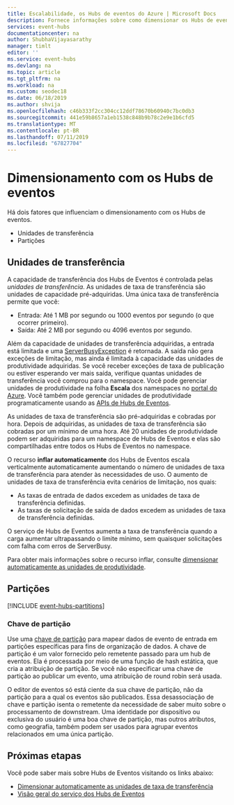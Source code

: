 ```yaml
---
title: Escalabilidade, os Hubs de eventos do Azure | Microsoft Docs
description: Fornece informações sobre como dimensionar os Hubs de eventos do Azure.
services: event-hubs
documentationcenter: na
author: ShubhaVijayasarathy
manager: timlt
editor: ''
ms.service: event-hubs
ms.devlang: na
ms.topic: article
ms.tgt_pltfrm: na
ms.workload: na
ms.custom: seodec18
ms.date: 06/18/2019
ms.author: shvija
ms.openlocfilehash: c46b333f2cc304cc12ddf78670b60940c7bc0db3
ms.sourcegitcommit: 441e59b8657a1eb1538c848b9b78c2e9e1b6cfd5
ms.translationtype: MT
ms.contentlocale: pt-BR
ms.lasthandoff: 07/11/2019
ms.locfileid: "67827704"
---
```

# <a name="scaling-with-event-hubs"></a>Dimensionamento com os Hubs de eventos

Há dois fatores que influenciam o dimensionamento com os Hubs de eventos.
*   Unidades de transferência
*   Partições

## <a name="throughput-units"></a>Unidades de transferência

A capacidade de transferência dos Hubs de Eventos é controlada pelas *unidades de transferência*. As unidades de taxa de transferência são unidades de capacidade pré-adquiridas. Uma única taxa de transferência permite que você:

* Entrada: Até 1 MB por segundo ou 1000 eventos por segundo (o que ocorrer primeiro).
* Saída: Até 2 MB por segundo ou 4096 eventos por segundo.

Além da capacidade de unidades de transferência adquiridas, a entrada está limitada e uma [ServerBusyException](/dotnet/api/microsoft.azure.eventhubs.serverbusyexception) é retornada. A saída não gera exceções de limitação, mas ainda é limitada à capacidade das unidades de produtividade adquiridas. Se você receber exceções de taxa de publicação ou estiver esperando ver mais saída, verifique quantas unidades de transferência você comprou para o namespace. Você pode gerenciar unidades de produtividade na folha **Escala** dos namespaces no [portal do Azure](https://portal.azure.com). Você também pode gerenciar unidades de produtividade programaticamente usando as [APIs de Hubs de Eventos](event-hubs-api-overview.md).

As unidades de taxa de transferência são pré-adquiridas e cobradas por hora. Depois de adquiridas, as unidades de taxa de transferência são cobradas por um mínimo de uma hora. Até 20 unidades de produtividade podem ser adquiridas para um namespace de Hubs de Eventos e elas são compartilhadas entre todos os Hubs de Eventos no namespace.

O recurso **inflar automaticamente** dos Hubs de Eventos escala verticalmente automaticamente aumentando o número de unidades de taxa de transferência para atender às necessidades de uso. O aumento de unidades de taxa de transferência evita cenários de limitação, nos quais:

- As taxas de entrada de dados excedem as unidades de taxa de transferência definidas.
- As taxas de solicitação de saída de dados excedem as unidades de taxa de transferência definidas.

O serviço de Hubs de Eventos aumenta a taxa de transferência quando a carga aumentar ultrapassando o limite mínimo, sem quaisquer solicitações com falha com erros de ServerBusy. 

Para obter mais informações sobre o recurso inflar, consulte [dimensionar automaticamente as unidades de produtividade](event-hubs-auto-inflate.md).

## <a name="partitions"></a>Partições
[!INCLUDE [event-hubs-partitions](../../includes/event-hubs-partitions.md)]

### <a name="partition-key"></a>Chave de partição

Use uma [chave de partição](event-hubs-programming-guide.md#partition-key) para mapear dados de evento de entrada em partições específicas para fins de organização de dados. A chave de partição é um valor fornecido pelo remetente passado para um hub de eventos. Ela é processada por meio de uma função de hash estática, que cria a atribuição de partição. Se você não especificar uma chave de partição ao publicar um evento, uma atribuição de round robin será usada.

O editor de eventos só está ciente da sua chave de partição, não da partição para a qual os eventos são publicados. Essa desassociação de chave e partição isenta o remetente da necessidade de saber muito sobre o processamento de downstream. Uma identidade por dispositivo ou exclusiva do usuário é uma boa chave de partição, mas outros atributos, como geografia, também podem ser usados para agrupar eventos relacionados em uma única partição.


## <a name="next-steps"></a>Próximas etapas
Você pode saber mais sobre Hubs de Eventos visitando os links abaixo:

- [Dimensionar automaticamente as unidades de taxa de transferência](event-hubs-auto-inflate.md)
- [Visão geral do serviço dos Hubs de Eventos](event-hubs-what-is-event-hubs.md)
